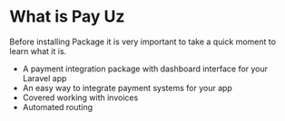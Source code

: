 # What is Pay Uz

Before installing Package it is very important to take a quick moment to learn what it is.

* A payment integration package with dashboard interface for your Laravel app
* An easy way to integrate payment systems for your app
* Covered working with invoices
* Automated routing
